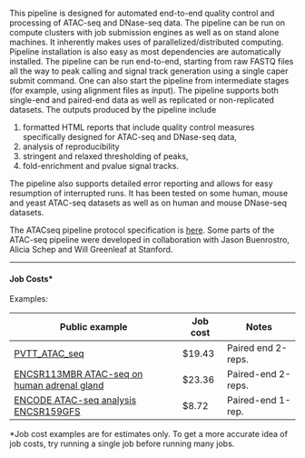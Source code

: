 This pipeline is designed for automated end-to-end quality control and processing of ATAC-seq and DNase-seq data.
The pipeline can be run on compute clusters with job submission engines as well as on stand alone machines.
It inherently makes uses of parallelized/distributed computing.
Pipeline installation is also easy as most dependencies are automatically installed.
The pipeline can be run end-to-end, starting from raw FASTQ files all the way to peak calling and signal track generation using a single caper submit command.
One can also start the pipeline from intermediate stages (for example, using alignment files as input).
The pipeline supports both single-end and paired-end data as well as replicated or non-replicated datasets. The outputs produced by the pipeline include

1. formatted HTML reports that include quality control measures specifically designed for ATAC-seq and DNase-seq data,
2. analysis of reproducibility
3. stringent and relaxed thresholding of peaks,
4. fold-enrichment and pvalue signal tracks.

The pipeline also supports detailed error reporting and allows for easy resumption of interrupted runs. 
It has been tested on some human, mouse and yeast ATAC-seq datasets as well as on human and mouse DNase-seq datasets.

The ATACseq pipeline protocol specification is [here](https://docs.google.com/document/d/1f0Cm4vRyDQDu0bMehHD7P7KOMxTOP-HiNoIvL1VcBt8/edit?usp=sharing). 
Some parts of the ATAC-seq pipeline were developed in collaboration with Jason Buenrostro, Alicia Schep and Will Greenleaf at Stanford.

---
#### Job Costs*


Examples:

|  Public example     |   Job cost  | Notes |
| ------------------ | ---------------- |-------------------| 
| [PVTT_ATAC_seq](https://truwl.com/workflows/library/ENCODE%20ATAC-seq%20pipeline/v1.8.0/instances/WF_e85df4.f10.9038) | $19.43  | Paired end 2-reps.|
| [ENCSR113MBR ATAC-seq on human adrenal gland](https://truwl.com/workflows/library/ENCODE%20ATAC-seq%20pipeline/v1.8.0/instances/WF_e85df4.f10.e55f) | $23.36  | Paired-end 2-reps. |
| [ENCODE ATAC-seq analysis ENCSR159GFS](https://truwl.com/workflows/library/ENCODE%20ATAC-seq%20pipeline/v1.8.0/instances/WF_e85df4.f10.5238) | $8.72 | Paired-end 1-rep.|

*Job cost examples are for estimates only. To get a more accurate idea of job costs, try running a single job before running many jobs.